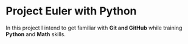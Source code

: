 # Project Euler with Python

In this project I intend to get familiar with **Git and GitHub** while training **Python** and **Math** skills.
